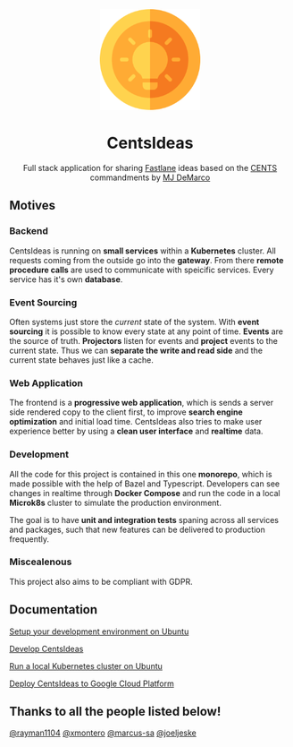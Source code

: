 <div align="center">
  <a href="https://centsideas.com">
    <img width="180px" height="auto" src="misc/assets/icon.png" />
  </a>
  <br>
  <h1>CentsIdeas</h1>
  <p>
    Full stack application for sharing <a href="https://thefastlaneforum.com/">Fastlane</a> ideas based on the
    <a href="https://www.thefastlaneforum.com/community/threads/the-cents-business-commandments-for-entrepreneurs.81090/">CENTS</a>
    commandments by
    <a href="https://www.mjdemarco.com/">MJ DeMarco</a>
  </p>
</div>

## Motives

### Backend

CentsIdeas is running on **small services** within a **Kubernetes** cluster. All requests coming from the outside go into the **gateway**. From there **remote procedure calls** are used to communicate with speicific services. Every service has it's own **database**.

### Event Sourcing

Often systems just store the _current_ state of the system. With **event sourcing** it is possible to know every state at any point of time. **Events** are the source of truth. **Projectors** listen for events and **project** events to the current state. Thus we can **separate the write and read side** and the current state behaves just like a cache.

### Web Application

The frontend is a **progressive web application**, which is sends a server side rendered copy to the client first, to improve **search engine optimization** and initial load time. CentsIdeas also tries to make user experience better by using a **clean user interface** and **realtime** data.

### Development

All the code for this project is contained in this one **monorepo**, which is made possible with the help of Bazel and Typescript. Developers can see changes in realtime through **Docker Compose** and run the code in a local **Microk8s** cluster to simulate the production environment.

The goal is to have **unit and integration tests** spaning across all services and packages, such that new features can be delivered to production frequently.

### Miscealenous

This project also aims to be compliant with GDPR.

## Documentation

[Setup your development environment on Ubuntu](./misc/docs/ubuntu.md)

[Develop CentsIdeas](./misc/docs/development.md)

[Run a local Kubernetes cluster on Ubuntu](./misc/docs/microk8s.md)

[Deploy CentsIdeas to Google Cloud Platform](./misc/docs/deployment.md)

## Thanks to all the people listed below!

[@rayman1104](https://github.com/rayman1104) [@xmontero](https://github.com/xmontero) [@marcus-sa](https://github.com/marcus-sa) [@joeljeske](https://github.com/joeljeske)
